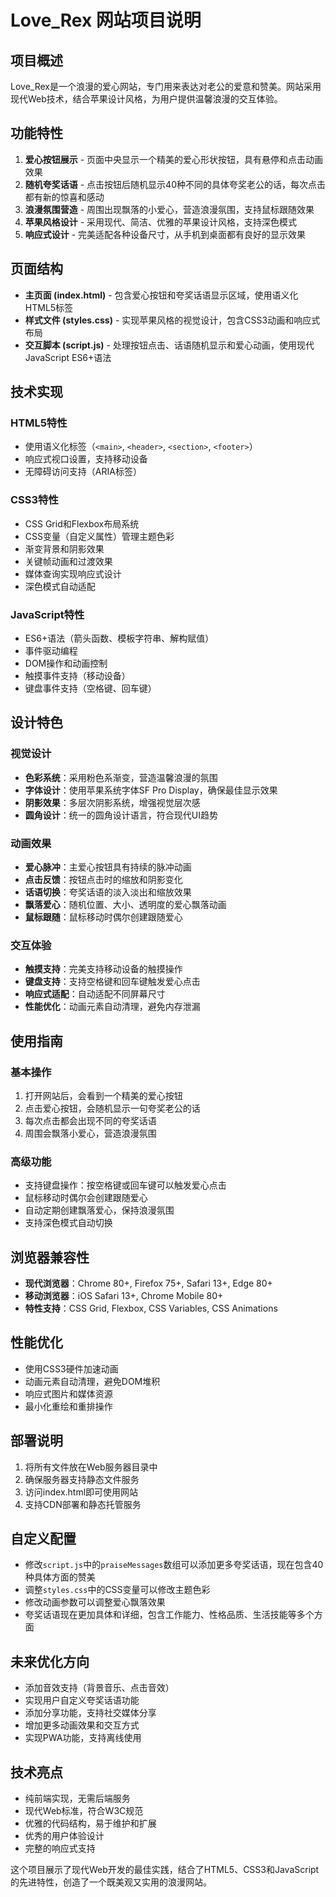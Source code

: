 # Love_Rex 网站项目说明

## 项目概述
Love_Rex是一个浪漫的爱心网站，专门用来表达对老公的爱意和赞美。网站采用现代Web技术，结合苹果设计风格，为用户提供温馨浪漫的交互体验。

## 功能特性
1. **爱心按钮展示** - 页面中央显示一个精美的爱心形状按钮，具有悬停和点击动画效果
2. **随机夸奖话语** - 点击按钮后随机显示40种不同的具体夸奖老公的话，每次点击都有新的惊喜和感动
3. **浪漫氛围营造** - 周围出现飘落的小爱心，营造浪漫氛围，支持鼠标跟随效果
4. **苹果风格设计** - 采用现代、简洁、优雅的苹果设计风格，支持深色模式
5. **响应式设计** - 完美适配各种设备尺寸，从手机到桌面都有良好的显示效果

## 页面结构
- **主页面 (index.html)** - 包含爱心按钮和夸奖话语显示区域，使用语义化HTML5标签
- **样式文件 (styles.css)** - 实现苹果风格的视觉设计，包含CSS3动画和响应式布局
- **交互脚本 (script.js)** - 处理按钮点击、话语随机显示和爱心动画，使用现代JavaScript ES6+语法

## 技术实现

### HTML5特性
- 使用语义化标签（`<main>`, `<header>`, `<section>`, `<footer>`）
- 响应式视口设置，支持移动设备
- 无障碍访问支持（ARIA标签）

### CSS3特性
- CSS Grid和Flexbox布局系统
- CSS变量（自定义属性）管理主题色彩
- 渐变背景和阴影效果
- 关键帧动画和过渡效果
- 媒体查询实现响应式设计
- 深色模式自动适配

### JavaScript特性
- ES6+语法（箭头函数、模板字符串、解构赋值）
- 事件驱动编程
- DOM操作和动画控制
- 触摸事件支持（移动设备）
- 键盘事件支持（空格键、回车键）

## 设计特色

### 视觉设计
- **色彩系统**：采用粉色系渐变，营造温馨浪漫的氛围
- **字体设计**：使用苹果系统字体SF Pro Display，确保最佳显示效果
- **阴影效果**：多层次阴影系统，增强视觉层次感
- **圆角设计**：统一的圆角设计语言，符合现代UI趋势

### 动画效果
- **爱心脉冲**：主爱心按钮具有持续的脉冲动画
- **点击反馈**：按钮点击时的缩放和阴影变化
- **话语切换**：夸奖话语的淡入淡出和缩放效果
- **飘落爱心**：随机位置、大小、透明度的爱心飘落动画
- **鼠标跟随**：鼠标移动时偶尔创建跟随爱心

### 交互体验
- **触摸支持**：完美支持移动设备的触摸操作
- **键盘支持**：支持空格键和回车键触发爱心点击
- **响应式适配**：自动适配不同屏幕尺寸
- **性能优化**：动画元素自动清理，避免内存泄漏

## 使用指南

### 基本操作
1. 打开网站后，会看到一个精美的爱心按钮
2. 点击爱心按钮，会随机显示一句夸奖老公的话
3. 每次点击都会出现不同的夸奖话语
4. 周围会飘落小爱心，营造浪漫氛围

### 高级功能
- 支持键盘操作：按空格键或回车键可以触发爱心点击
- 鼠标移动时偶尔会创建跟随爱心
- 自动定期创建飘落爱心，保持浪漫氛围
- 支持深色模式自动切换

## 浏览器兼容性
- **现代浏览器**：Chrome 80+, Firefox 75+, Safari 13+, Edge 80+
- **移动浏览器**：iOS Safari 13+, Chrome Mobile 80+
- **特性支持**：CSS Grid, Flexbox, CSS Variables, CSS Animations

## 性能优化
- 使用CSS3硬件加速动画
- 动画元素自动清理，避免DOM堆积
- 响应式图片和媒体资源
- 最小化重绘和重排操作

## 部署说明
1. 将所有文件放在Web服务器目录中
2. 确保服务器支持静态文件服务
3. 访问index.html即可使用网站
4. 支持CDN部署和静态托管服务

## 自定义配置
- 修改`script.js`中的`praiseMessages`数组可以添加更多夸奖话语，现在包含40种具体方面的赞美
- 调整`styles.css`中的CSS变量可以修改主题色彩
- 修改动画参数可以调整爱心飘落效果
- 夸奖话语现在更加具体和详细，包含工作能力、性格品质、生活技能等多个方面

## 未来优化方向
- 添加音效支持（背景音乐、点击音效）
- 实现用户自定义夸奖话语功能
- 添加分享功能，支持社交媒体分享
- 增加更多动画效果和交互方式
- 实现PWA功能，支持离线使用

## 技术亮点
- 纯前端实现，无需后端服务
- 现代Web标准，符合W3C规范
- 优雅的代码结构，易于维护和扩展
- 优秀的用户体验设计
- 完整的响应式支持

这个项目展示了现代Web开发的最佳实践，结合了HTML5、CSS3和JavaScript的先进特性，创造了一个既美观又实用的浪漫网站。
